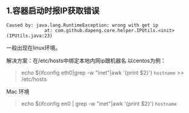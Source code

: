 ## 1.容器启动时报IP获取错误
```
Caused by: java.lang.RuntimeException: wrong with get ip
              at: com.github.dapeng.core.helper.IPUtils.<init>(IPUtils.java:23)
```

一般出现在linux环境。

解决方案：在/etc/hosts中绑定本地内网ip跟机器名
以centos为例：
>echo $(ifconfig eth0|grep -w "inet"|awk '{print $2}') `hostname` >> /etc/hosts

Mac 环境

> echo $(ifconfig en0 | grep -w "inet"|awk '{print $2}') `hostname` 

